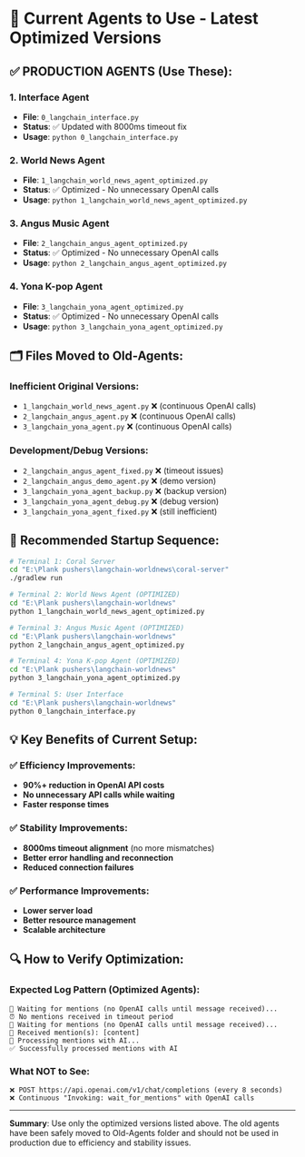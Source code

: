 # 🚀 Current Agents to Use - Latest Optimized Versions

## ✅ **PRODUCTION AGENTS (Use These):**

### **1. Interface Agent**
- **File**: `0_langchain_interface.py`
- **Status**: ✅ Updated with 8000ms timeout fix
- **Usage**: `python 0_langchain_interface.py`

### **2. World News Agent**
- **File**: `1_langchain_world_news_agent_optimized.py`
- **Status**: ✅ Optimized - No unnecessary OpenAI calls
- **Usage**: `python 1_langchain_world_news_agent_optimized.py`

### **3. Angus Music Agent**
- **File**: `2_langchain_angus_agent_optimized.py`
- **Status**: ✅ Optimized - No unnecessary OpenAI calls
- **Usage**: `python 2_langchain_angus_agent_optimized.py`

### **4. Yona K-pop Agent**
- **File**: `3_langchain_yona_agent_optimized.py`
- **Status**: ✅ Optimized - No unnecessary OpenAI calls
- **Usage**: `python 3_langchain_yona_agent_optimized.py`

## 🗂️ **Files Moved to Old-Agents:**

### **Inefficient Original Versions:**
- `1_langchain_world_news_agent.py` ❌ (continuous OpenAI calls)
- `2_langchain_angus_agent.py` ❌ (continuous OpenAI calls)
- `3_langchain_yona_agent.py` ❌ (continuous OpenAI calls)

### **Development/Debug Versions:**
- `2_langchain_angus_agent_fixed.py` ❌ (timeout issues)
- `2_langchain_angus_demo_agent.py` ❌ (demo version)
- `3_langchain_yona_agent_backup.py` ❌ (backup version)
- `3_langchain_yona_agent_debug.py` ❌ (debug version)
- `3_langchain_yona_agent_fixed.py` ❌ (still inefficient)

## 🚀 **Recommended Startup Sequence:**

```bash
# Terminal 1: Coral Server
cd "E:\Plank pushers\langchain-worldnews\coral-server"
./gradlew run

# Terminal 2: World News Agent (OPTIMIZED)
cd "E:\Plank pushers\langchain-worldnews"
python 1_langchain_world_news_agent_optimized.py

# Terminal 3: Angus Music Agent (OPTIMIZED)
cd "E:\Plank pushers\langchain-worldnews"
python 2_langchain_angus_agent_optimized.py

# Terminal 4: Yona K-pop Agent (OPTIMIZED)
cd "E:\Plank pushers\langchain-worldnews"
python 3_langchain_yona_agent_optimized.py

# Terminal 5: User Interface
cd "E:\Plank pushers\langchain-worldnews"
python 0_langchain_interface.py
```

## 💡 **Key Benefits of Current Setup:**

### **✅ Efficiency Improvements:**
- **90%+ reduction in OpenAI API costs**
- **No unnecessary API calls while waiting**
- **Faster response times**

### **✅ Stability Improvements:**
- **8000ms timeout alignment** (no more mismatches)
- **Better error handling and reconnection**
- **Reduced connection failures**

### **✅ Performance Improvements:**
- **Lower server load**
- **Better resource management**
- **Scalable architecture**

## 🔍 **How to Verify Optimization:**

### **Expected Log Pattern (Optimized Agents):**
```
📰 Waiting for mentions (no OpenAI calls until message received)...
⏰ No mentions received in timeout period
📰 Waiting for mentions (no OpenAI calls until message received)...
📨 Received mention(s): [content]
🤖 Processing mentions with AI...
✅ Successfully processed mentions with AI
```

### **What NOT to See:**
```
❌ POST https://api.openai.com/v1/chat/completions (every 8 seconds)
❌ Continuous "Invoking: wait_for_mentions" with OpenAI calls
```

---

**Summary**: Use only the optimized versions listed above. The old agents have been safely moved to Old-Agents folder and should not be used in production due to efficiency and stability issues.
